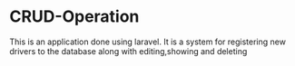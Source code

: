 # CRUD-Operation
This is an application done using laravel.
It is a system for registering new drivers to the database along with editing,showing and deleting 
